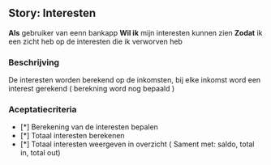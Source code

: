 ## Story: Interesten

**Als** gebruiker van eenn bankapp
**Wil ik** mijn interesten kunnen zien
**Zodat** ik een zicht heb op de interesten die ik verworven heb

### Beschrijving

De interesten worden berekend op de inkomsten, bij elke inkomst word een interest gerekend ( berekning word nog bepaald )

### Aceptatiecriteria

- [*] Berekening van de interesten bepalen
- [*] Totaal interesten berekenen
- [*] Totaal interesten weergeven in overzicht ( Sament met: saldo, total in, total out)
